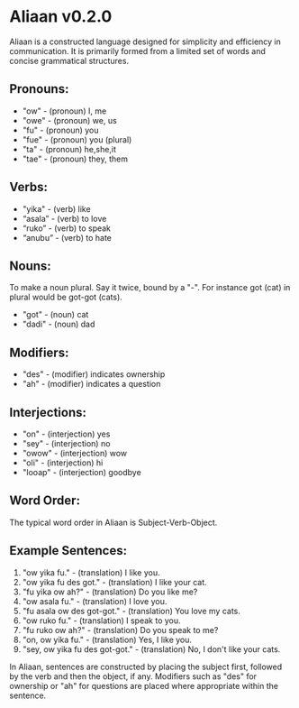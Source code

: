 # Aliaan v0.2.0

Aliaan is a constructed language designed for simplicity and efficiency in communication. It is primarily formed from a limited set of words and concise grammatical structures.

## Pronouns:
- "ow" - (pronoun) I, me
- "owe" - (pronoun) we, us
- "fu" - (pronoun) you
- "fue" - (pronoun) you (plural)
- "ta" - (pronoun) he,she,it
- "tae" - (pronoun) they, them

## Verbs:
- "yika" - (verb) like
- “asala” - (verb) to love
- “ruko” - (verb) to speak
- “anubu” - (verb) to hate

## Nouns:
To make a noun plural. Say it twice, bound by a "-". For instance got (cat) in plural would be got-got (cats).

- "got" - (noun) cat
- "dadi" - (noun) dad

## Modifiers:
- "des" - (modifier) indicates ownership
- "ah" - (modifier) indicates a question

## Interjections:
- "on" - (interjection) yes
- "sey" - (interjection) no
- "owow" - (interjection) wow
- "oli" - (interjection) hi
- "looap" - (interjection) goodbye

## Word Order:
The typical word order in Aliaan is Subject-Verb-Object.

## Example Sentences:
1. "ow yika fu." - (translation) I like you.
2. "ow yika fu des got." - (translation) I like your cat.
3. "fu yika ow ah?" - (translation) Do you like me?
4. "ow asala fu." - (translation) I love you.
5. "fu asala ow des got-got." - (translation) You love my cats.
6. "ow ruko fu." - (translation) I speak to you.
7. "fu ruko ow ah?" - (translation) Do you speak to me?
8. "on, ow yika fu." - (translation) Yes, I like you.
9. "sey, ow yika fu des got-got." - (translation) No, I don't like your cats.

In Aliaan, sentences are constructed by placing the subject first, followed by the verb and then the object, if any. Modifiers such as "des" for ownership or "ah" for questions are placed where appropriate within the sentence.
